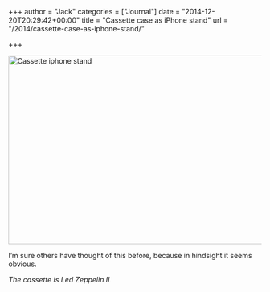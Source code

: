 +++
author = "Jack"
categories = ["Journal"]
date = "2014-12-20T20:29:42+00:00"
title = "Cassette case as iPhone stand"
url = "/2014/cassette-case-as-iphone-stand/"

+++

<img title="cassette-iphone-stand.jpg" src="/img/2014/12/cassette-iphone-stand.jpg" alt="Cassette iphone stand" width="600" height="375" border="0" />

I’m sure others have thought of this before, because in hindsight it seems obvious. 

_The cassette is Led Zeppelin II_